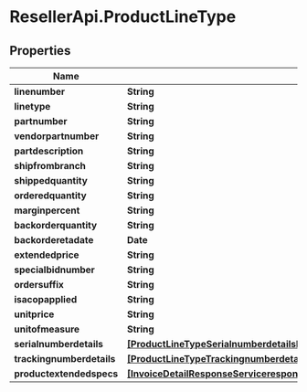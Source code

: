 # ResellerApi.ProductLineType

## Properties

Name | Type | Description | Notes
------------ | ------------- | ------------- | -------------
**linenumber** | **String** |  | [optional] 
**linetype** | **String** |  | [optional] 
**partnumber** | **String** |  | [optional] 
**vendorpartnumber** | **String** |  | [optional] 
**partdescription** | **String** |  | [optional] 
**shipfrombranch** | **String** |  | [optional] 
**shippedquantity** | **String** |  | [optional] 
**orderedquantity** | **String** |  | [optional] 
**marginpercent** | **String** |  | [optional] 
**backorderquantity** | **String** |  | [optional] 
**backorderetadate** | **Date** |  | [optional] 
**extendedprice** | **String** |  | [optional] 
**specialbidnumber** | **String** |  | [optional] 
**ordersuffix** | **String** |  | [optional] 
**isacopapplied** | **String** |  | [optional] 
**unitprice** | **String** |  | [optional] 
**unitofmeasure** | **String** |  | [optional] 
**serialnumberdetails** | [**[ProductLineTypeSerialnumberdetailsInner]**](ProductLineTypeSerialnumberdetailsInner.md) |  | [optional] 
**trackingnumberdetails** | [**[ProductLineTypeTrackingnumberdetailsInner]**](ProductLineTypeTrackingnumberdetailsInner.md) |  | [optional] 
**productextendedspecs** | [**[InvoiceDetailResponseServiceresponseInvoicedetailresponseExtendedspecsInner]**](InvoiceDetailResponseServiceresponseInvoicedetailresponseExtendedspecsInner.md) |  | [optional] 



